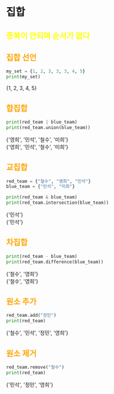 # <span style = "color : ">집합</span>
## <span style = "color : yellow">중복이 안되며 순서가 없다</span>
## <span style = "color : orange">집합 선언</span>
```python
my_set = {1, 2, 3, 3, 3, 4, 5}
print(my_set)
```
{1, 2, 3, 4, 5}
## <span style = "color : orange">합집합</span>
```python
print(red_team | blue_team)
print(red_team.union(blue_team))
```
{'영희', '민석', '철수', '미희'}  
{'영희', '민석', '철수', '미희'}
## <span style = "color : orange">교집합</span>
```python
red_team = {"철수", "영희", "민석"}
blue_team = {"민석", "미희"}

print(red_team & blue_team)
print(red_team.intersection(blue_team))
```
{'민석'}  
{'민석'}
## <span style = "color : orange">차집합</span>
```python
print(red_team - blue_team)
print(red_team.difference(blue_team))
```
{'철수', '영희'}  
{'철수', '영희'}
## <span style = "color : orange">원소 추가</span>
```python
red_team.add("정민")
print(red_team)
```
{'철수', '민석', '정민', '영희'}
## <span style = "color : orange">원소 제거</span>
```python
red_team.remove("철수")
print(red_team)
```
{'민석', '정민', '영희'}